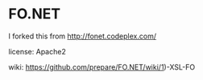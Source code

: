 # FO.NET

I forked this from http://fonet.codeplex.com/

license: Apache2

wiki: https://github.com/prepare/FO.NET/wiki/1)-XSL-FO

